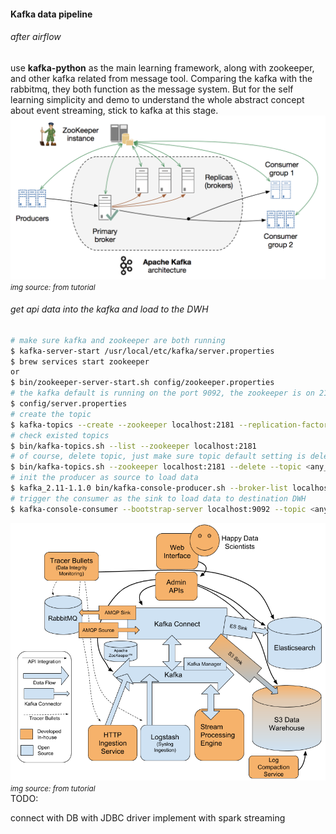 <h4>Kafka data pipeline</h4> 
<h6> after airflow</h6> 
use <strong>kafka-python</strong> as the main learning framework, along with zookeeper, and other kafka related from message tool. Comparing the kafka with the rabbitmq, they both function as the message system. But for the self learning simplicity and demo to understand the whole abstract concept about event streaming, stick to kafka at this stage. <br/> 

<!-- ``` dir 'config/server.properties' ```  -->

<img src='kafkatest/docs/kafka.png'> 
<i><small>img source: from tutorial</small></i> 

<h6>get api data into the kafka and load to the DWH</h6> 

```bash 
# make sure kafka and zookeeper are both running 
$ kafka-server-start /usr/local/etc/kafka/server.properties 
$ brew services start zookeeper 
or 
$ bin/zookeeper-server-start.sh config/zookeeper.properties 
# the kafka default is running on the port 9092, the zookeeper is on 2181, config on 
$ config/server.properties 
# create the topic
$ kafka-topics --create --zookeeper localhost:2181 --replication-factor 1 --partitions 1 --topic <any_topic_name>
# check existed topics
$ bin/kafka-topics.sh --list --zookeeper localhost:2181 
# of course, delete topic, just make sure topic default setting is delete.topic.enable= True 
$ bin/kafka-topics.sh --zookeeper localhost:2181 --delete --topic <any_topic_name> 
# init the producer as source to load data
$ kafka_2.11-1.1.0 bin/kafka-console-producer.sh --broker-list localhost:9092 --topic <any_topic_name_you_have_created>
# trigger the consumer as the sink to load data to destination DWH
$ kafka-console-consumer --bootstrap-server localhost:9092 --topic <any_topic_name_you_have_created> --from-beginning
```
<img src='kafkatest/docs/data-highway-architecture.png'>
<i><small>img source: from tutorial</small></i> 

<br/>
TODO: 

connect with DB with JDBC driver 
implement with spark streaming 